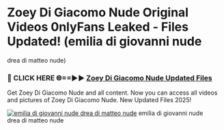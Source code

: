 # Zoey Di Giacomo Nude Original Videos 0nlyFans Leaked - Files Updated! (emilia di giovanni nude<br>
drea di matteo nude)

<h3>🔴 CLICK HERE 🌐==►► <a href="https://tinyurl.com/2p9ay9w9" rel="nofollow">Zoey Di Giacomo Nude Updated Files</a></h3>

Get Zoey Di Giacomo Nude and all content. Now you can access all videos and pictures of Zoey Di Giacomo Nude. New Updated Files 2025!

[![emilia di giovanni nude<br>
drea di matteo nude](https://i.imgur.com/KQgVmj3.gif)](https://tinyurl.com/2p9ay9w9)
emilia di giovanni nude<br>
drea di matteo nude